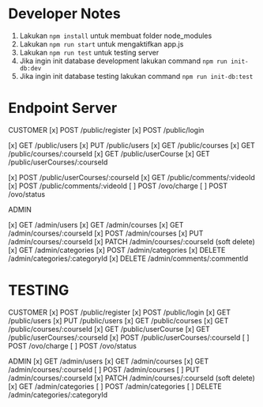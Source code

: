 # Developer Notes

1. Lakukan `npm install` untuk membuat folder node_modules
2. Lakukan `npm run start` untuk mengaktifkan app.js
3. Lakukan `npm run test` untuk testing server
4. Jika ingin init database development lakukan command `npm run init-db:dev`
5. Jika ingin init database testing lakukan command `npm run init-db:test`


# Endpoint Server

CUSTOMER
[x] POST /public/register
[x] POST /public/login

[x] GET /public/users
[x] PUT /public/users
[x] GET /public/courses
[x] GET /public/courses/:courseId
[x] GET /public/userCourse
[x] GET /public/userCourses/:courseId

[x] POST /public/userCourses/:courseId
[x] GET /public/comments/:videoId
[x] POST /public/comments/:videoId
[ ] POST /ovo/charge
[ ] POST /ovo/status

ADMIN

[x] GET /admin/users
[x] GET /admin/courses
[x] GET /admin/courses/:courseId
[x] POST /admin/courses
[x] PUT /admin/courses/:courseId
[x] PATCH /admin/courses/:courseId (soft delete)
[x] GET /admin/categories
[x] POST /admin/categories
[x] DELETE /admin/categories/:categoryId
[x] DELETE /admin/comments/:commentId

# TESTING

CUSTOMER
[x] POST /public/register
[x] POST /public/login
[x] GET /public/users
[x] PUT /public/users
[x] GET /public/courses
[x] GET /public/courses/:courseId
[x] GET /public/userCourse
[x] GET /public/userCourses/:courseId
[x] POST /public/userCourses/:courseId
[ ] POST /ovo/charge
[ ] POST /ovo/status

ADMIN
[x] GET /admin/users
[x] GET /admin/courses
[x] GET /admin/courses/:courseId
[ ] POST /admin/courses
[ ] PUT /admin/courses/:courseId
[x] PATCH /admin/courses/:courseId (soft delete)
[x] GET /admin/categories
[ ] POST /admin/categories
[ ] DELETE /admin/categories/:categoryId

